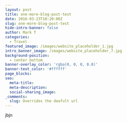 ```yaml
---
layout: post
title: one-more-blog-post-test
date: 2016-03-23T10:20:00Z
slug: one-more-blog-post-test
hide-intro-banner: false
author: Mark T
categories:
  - Travel
featured_image: /images/website_placeholder_1.jpg
intro_banner_image: /images/website_placeholder_7.jpg
background-position:
  - center bottom
banner-overlay_color: 'rgba(0, 0, 0, 0.8)'
banner-text_color: '#ffffff'
page_blocks:
seo:
  meta-title:
  meta-description:
  social-sharing_image:
_comments:
  slug: Overrides the deafult url
---
```


jbjn
